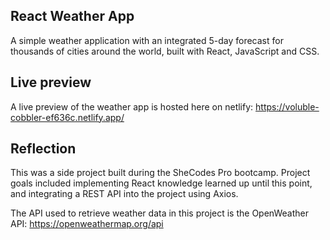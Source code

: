## React Weather App

A simple weather application with an integrated 5-day forecast for thousands of cities around the world, built with React, JavaScript and CSS.

## Live preview

A live preview of the weather app is hosted here on netlify: https://voluble-cobbler-ef636c.netlify.app/

## Reflection

This was a side project built during the SheCodes Pro bootcamp. Project goals included implementing React knowledge learned up until this point, and integrating a REST API into the project using Axios.

The API used to retrieve weather data in this project is the OpenWeather API: https://openweathermap.org/api
